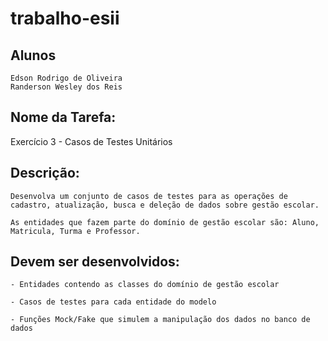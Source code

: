 # trabalho-esii

## Alunos
```
Edson Rodrigo de Oliveira
Randerson Wesley dos Reis
```

## Nome da Tarefa: 

Exercício 3 - Casos de Testes Unitários

## Descrição:
```
Desenvolva um conjunto de casos de testes para as operações de cadastro, atualização, busca e deleção de dados sobre gestão escolar.
```
```
As entidades que fazem parte do domínio de gestão escolar são: Aluno, Matricula, Turma e Professor.
```
 

## Devem ser desenvolvidos:
```
- Entidades contendo as classes do domínio de gestão escolar

- Casos de testes para cada entidade do modelo

- Funções Mock/Fake que simulem a manipulação dos dados no banco de dados
```
